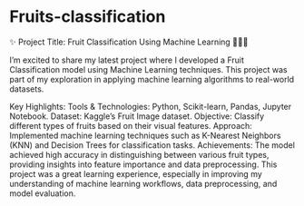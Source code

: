 # Fruits-classification
✨ Project Title: Fruit Classification Using Machine Learning 🍎🍌🍊

I’m excited to share my latest project where I developed a Fruit Classification model using Machine Learning techniques. This project was part of my exploration in applying machine learning algorithms to real-world datasets.

Key Highlights:
Tools & Technologies: Python, Scikit-learn, Pandas, Jupyter Notebook.
Dataset: Kaggle’s Fruit Image dataset.
Objective: Classify different types of fruits based on their visual features.
Approach: Implemented machine learning techniques such as K-Nearest Neighbors (KNN) and Decision Trees for classification tasks.
Achievements: The model achieved high accuracy in distinguishing between various fruit types, providing insights into feature importance and data preprocessing.
This project was a great learning experience, especially in improving my understanding of machine learning workflows, data preprocessing, and model evaluation.
